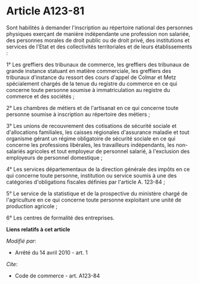 # Article A123-81

Sont habilités à demander l'inscription au répertoire national des personnes physiques exerçant de manière indépendante une
profession non salariée, des personnes morales de droit public ou de droit privé, des institutions et services de l'Etat et
des collectivités territoriales et de leurs établissements : 

1° Les greffiers des tribunaux de commerce, les greffiers des tribunaux de grande instance statuant en matière commerciale,
les greffiers des tribunaux d'instance du ressort des cours d'appel de Colmar et Metz spécialement chargés de la tenue du
registre du commerce en ce qui concerne toute personne soumise à immatriculation au registre du commerce et des sociétés ; 

2° Les chambres de métiers et de l'artisanat en ce qui concerne toute personne soumise à inscription au répertoire des
métiers ; 

3° Les unions de recouvrement des cotisations de sécurité sociale et d'allocations familiales, les caisses régionales
d'assurance maladie et tout organisme gérant un régime obligatoire de sécurité sociale en ce qui concerne les professions
libérales, les travailleurs indépendants, les non-salariés agricoles et tout employeur de personnel salarié, à l'exclusion
des employeurs de personnel domestique ; 

4° Les services départementaux de la direction générale des impôts en ce qui concerne toute personne, institution ou service
soumis à une des catégories d'obligations fiscales définies par l'article A. 123-84 ; 

5° Le service de la statistique et de la prospective du ministère chargé de l'agriculture en ce qui concerne toute personne
exploitant une unité de production agricole ; 

6° Les centres de formalité des entreprises.

**Liens relatifs à cet article**

_Modifié par_:

  - Arrêté du 14 avril 2010 - art. 1

_Cite_:

  - Code de commerce - art. A123-84
